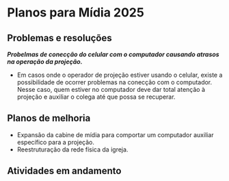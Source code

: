 # Planos para Mídia 2025

## Problemas e resoluções

**_Probelmas de conecção do celular com o computador causando atrasos na operação da projeção._**

- Em casos onde o operador de projeção estiver usando o celular, existe a possibilidade de ocorrer problemas na conecção com o computador. Nesse caso, quem estiver no computador deve dar total atenção à projeção e auxiliar o colega até que possa se recuperar.

## Planos de melhoria

- Expansão da cabine de mídia para comportar um computador auxiliar específico para a projeção.
- Reestruturação da rede física da igreja.

## Atividades em andamento
